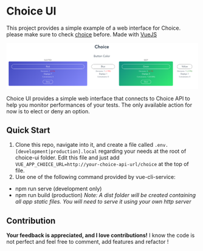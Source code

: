 # Choice UI

This project provides a simple example of a web interface for Choice. please make sure to check 
[choice](https://github.com/Sleashe/choice) before.
Made with [VueJS](https://github.com/vuejs/vue)

![choice-screenshot](https://raw.githubusercontent.com/sleashe/choice-ui/master/public/screenshot.png)

Choice UI provides a simple web interface that connects to Choice API to help you monitor 
performances of your tests. The only available action for now is to elect or deny an option.
 
 ## Quick Start
 1. Clone this repo, navigate into it, and create a file called `.env.[development|production].local` 
 regarding your needs at the root of choice-ui folder. Edit this file and just add 
 `VUE_APP_CHOICE_URL=http://your-choice-api-url/choice` at the top of file.
 2. Use one of the following command provided by vue-cli-service:
 - npm run serve (development only)
 - npm run build (production) _Note: A dist folder will be created containing all app static 
 files. You will need to serve it using your own http server_

  ## Contribution
  **Your feedback is appreciated, and I love contributions!**
  I know the code is not perfect and feel free to comment, add features and refactor !
